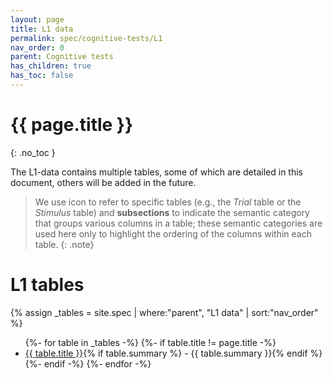 ```yaml
---
layout: page
title: L1 data
permalink: spec/cognitive-tests/L1
nav_order: 0
parent: Cognitive tests
has_children: true
has_toc: false
---
```



# {{ page.title }}
{: .no_toc }

The L1-data contains multiple tables, some of which are detailed in this document, others will be added in the future.

> We use <i class="fa fa-table"></i> icon to refer to specific tables (e.g., the *<i class="fa fa-table"></i> Trial* table or the *<i class="fa fa-table"></i> Stimulus* table) and **subsections** to indicate the semantic category that groups various columns in a table; these semantic categories are used here only to highlight the ordering of the columns within each table.
{: .note}


# L1 tables


{% assign _tables = site.spec | where:"parent", "L1 data" | sort:"nav_order" %}

<ul class='tables-toc'>
  {%- for table in _tables -%}
    {%- if table.title != page.title -%}
      <li>
        <a href="{{ table.url | absolute_url }}"><i class="fa fa-table"></i> {{ table.title }}</a>{% if table.summary %} - {{ table.summary }}{% endif %}
      </li>
    {%- endif -%}
  {%- endfor -%}
</ul>

